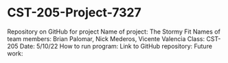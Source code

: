 # CST-205-Project-7327
Repository on GitHub for project
Name of project: The Stormy Fit
Names of team members: Brian Palomar, Nick Mederos, Vicente Valencia
Class: CST-205
Date: 5/10/22
How to run program: 
Link to GitHub repository: 
Future work: 
